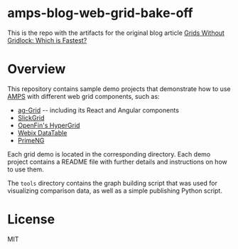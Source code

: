 # amps-blog-web-grid-bake-off

This is the repo with the artifacts for the original blog article [Grids Without Gridlock: Which is Fastest?](http://www.crankuptheamps.com//blog/posts/2017/10/05/grid-comparison/)


# Overview

This repository contains sample demo projects that demonstrate how to use
[AMPS](http://www.crankuptheamps.com/) with different web grid components, such as:

- [ag-Grid](https://www.ag-grid.com/) -- including its React and Angular components
- [SlickGrid](https://github.com/6pac/SlickGrid/wiki)
- [OpenFin's HyperGrid](https://openfin.co/hypergrid/)
- [Webix DataTable](https://webix.com/widget/datatable/)
- [PrimeNG](https://www.primefaces.org/primeng/#/datatable)

Each grid demo is located in the corresponding directory. Each demo project
contains a README file with further details and instructions on how to use them.

The `tools` directory contains the graph building script that was used for visualizing
comparison data, as well as a simple publishing Python script.


# License

MIT
